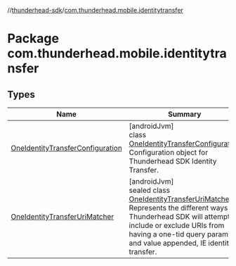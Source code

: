 //[thunderhead-sdk](../../index.md)/[com.thunderhead.mobile.identitytransfer](index.md)

# Package com.thunderhead.mobile.identitytransfer

## Types

| Name | Summary |
|---|---|
| [OneIdentityTransferConfiguration](-one-identity-transfer-configuration/index.md) | [androidJvm]<br>class [OneIdentityTransferConfiguration](-one-identity-transfer-configuration/index.md)<br>Configuration object for Thunderhead SDK Identity Transfer. |
| [OneIdentityTransferUriMatcher](-one-identity-transfer-uri-matcher/index.md) | [androidJvm]<br>sealed class [OneIdentityTransferUriMatcher](-one-identity-transfer-uri-matcher/index.md)<br>Represents the different ways the Thunderhead SDK will attempt to include or exclude URIs from having a one-tid query param and value appended, IE identity transfer. |
